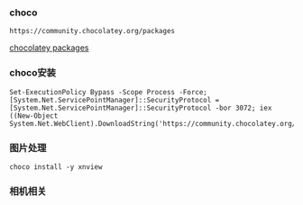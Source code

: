 ### choco

```
https://community.chocolatey.org/packages
```
[chocolatey packages](https://community.chocolatey.org/packages)

### choco安装

```
Set-ExecutionPolicy Bypass -Scope Process -Force; [System.Net.ServicePointManager]::SecurityProtocol = [System.Net.ServicePointManager]::SecurityProtocol -bor 3072; iex ((New-Object System.Net.WebClient).DownloadString('https://community.chocolatey.org/install.ps1'))
```

### 图片处理

```
choco install -y xnview
```


### 相机相关